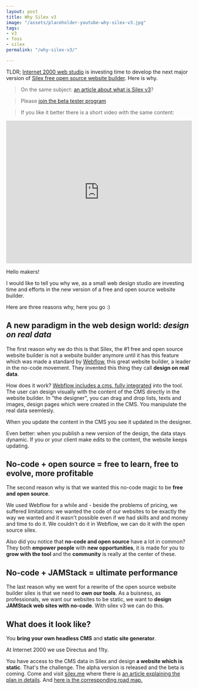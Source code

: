 ```yaml
---
layout: post
title: Why Silex v3
image: "/assets/placeholder-youtube-why-silex-v3.jpg"
tags:
- v3
- foss
- silex
permalink: "/why-silex-v3/"

---
```

TLDR; [Internet 2000 web studio](https://internet2000.net/ "eco-conception sites web") is investing time to develop the next major version of [Silex free open source website builder](https://www.silex.me/ "Silex no-code website builder"). Here is why.

> On the same subject: [an article about what is Silex v3](https://www.silexlabs.org/silex-v3-kickoff/ "About Silex v3")?

> Please [join the beta tester program](https://mail-list.silexlabs.org/subscription/cemnfkaVrK?locale=en-US&source=youtube "Join Silex")

> If you like it better there is a short video with the same content:

<iframe width="100%" height="388" src="https://www.youtube.com/embed/NSziMX_dYJE" title="YouTube video player" frameborder="0" allow="accelerometer; autoplay; clipboard-write; encrypted-media; gyroscope; picture-in-picture; web-share" allowfullscreen></iframe>

Hello makers!

I would like to tell you why we, as a small web design studio are investing time and efforts in the new version of a free and open source website builder. 

Here are three reasons why, here you go :)

## A new paradigm in the web design world: _design on real data_

The first reason why we do this is that Silex, the #1 free and open source website builder is not a website builder anymore until it has this feature which was made a standard by [Webflow](https://webflow.com), this great website builder, a leader in the no-code movement. They invented this thing they call **design on real data**.

How does it work? [Webflow includes a cms, fully integrated](https://webflow.com/cms) into the tool. The user can design visually with the content of the CMS directly in the website builder. In "the designer", you can drag and drop lists, texts and images, design pages which were created in the CMS. You manipulate the real data seemlesly. 

When you update the content in the CMS you see it updated in the designer.

Even better: when you publish a new version of the design, the data stays dynamic. If you or your client make edits to the content, the website keeps updating.

## No-code + open source = free to learn, free to evolve, more profitable

The second reason why is that we wanted this no-code magic to be **free and open source**.

We used Webflow for a while and - beside the problems of pricing, we suffered limitations: we wanted the code of our websites to be exactly the way we wanted and it wasn't possible even if we had skills and and money and time to do it. We couldn't do it in Webflow, we can do it with the open source silex.

Also did you notice that **no-code and open source**  have a lot in common? They both **empower people** with **new opportunities**, it is made for you to **grow with the tool** and the **community** is really at the center of these.

## No-code + JAMStack = ultimate performance

The last reason why we went for a rewrite of the open source website builder silex is that we need to **own our tools**. As a buisness, as professionals, we want our websites to be static, we want to **design JAMStack web sites with no-code**. With silex v3 we can do this.

## What does it look like?

You **bring your own headless CMS** and **static site generator**.

At Internet 2000 we use Directus and 11ty.

You have access to the CMS data in Silex and design **a website which is static**. That's the challenge. The alpha version is released and the beta is coming. Come and visit [silex.me](https://www.silex.me "Silex website") where there is [an article explaining the plan in details](). And [here is the corresponding road map.](https://github.com/orgs/silexlabs/projects/1/views/7 "Silex roadmap ")